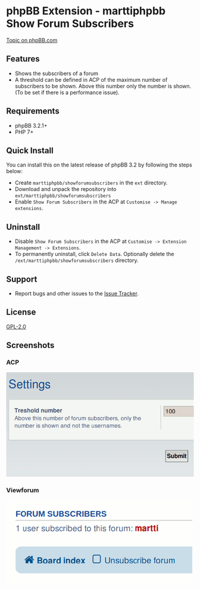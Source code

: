 # phpBB Extension - marttiphpbb Show Forum Subscribers

[Topic on phpBB.com](https://www.phpbb.com/community/viewtopic.php?f=456&t=2476111)

## Features

* Shows the subscribers of a forum
* A threshold can be defined in ACP of the maximum number of subscribers to be shown. Above this number only the number is shown. (To be set if there is a  performance issue).

## Requirements

* phpBB 3.2.1+
* PHP 7+

## Quick Install

You can install this on the latest release of phpBB 3.2 by following the steps below:

* Create `marttiphpbb/showforumsubscribers` in the `ext` directory.
* Download and unpack the repository into `ext/marttiphpbb/showforumsubscribers`
* Enable `Show Forum Subscribers` in the ACP at `Customise -> Manage extensions`.

## Uninstall

* Disable `Show Forum Subscribers` in the ACP at `Customise -> Extension Management -> Extensions`.
* To permanently uninstall, click `Delete Data`. Optionally delete the `/ext/marttiphpbb/showforumsubscribers` directory.

## Support

* Report bugs and other issues to the [Issue Tracker](https://github.com/marttiphpbb/phpbb-ext-showforumsubscribers/issues).

## License

[GPL-2.0](license.txt)

## Screenshots

### ACP

![ACP](doc/acp.png)

### Viewforum

![List](doc/list.png)
